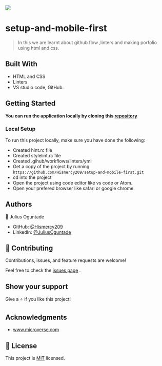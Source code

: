 
![](https://img.shields.io/badge/Microverse-blueviolet)

# setup-and-mobile-first

> In this we are learnt about github flow ,linters and making porfolio using html and css.

## Built With

- HTML and CSS
- Linters
- VS studio code, GitHub.

## Getting Started

**You can run the application locally by cloning this [repository](https://github.com/Hismercy209/setup-and-mobile-first.git)**

### Local Setup

To run this project locally, make sure you have done the following:

- Created hint.rc file
- Created stylelint.rc file
- Created .gihub/workflows/linters/yml
- Get a copy of the project by running `https://github.com/Hismercy209/setup-and-mobile-first.git`
- cd into the project
- Open the project using code editor like vs code or Atom.
- Open your prefered browser like safari or google chrome.

## Authors

👤 Julius Oguntade 

- GitHub: [@Hismercy209](https://github.com/Hismercy209/setup-and-mobile-first)
- LinkedIn: [@JuliusOguntade](https://www.linkedin.com/in/julius-oguntade-790a59184/)

## 🤝 Contributing

Contributions, issues, and feature requests are welcome!

Feel free to check the [issues page]() .

## Show your support

Give a ⭐️ if you like this project!

## Acknowledgments

- www.microverse.com

## 📝 License

This project is [MIT](./LICENSE) licensed.

